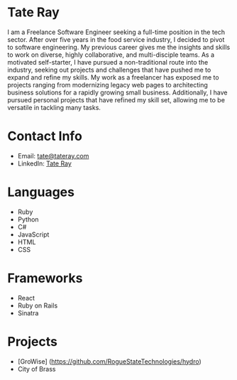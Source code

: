 # Tate Ray
I am a Freelance Software Engineer seeking a full-time position in the tech sector. After over five years in the food service industry, I decided to pivot to software engineering. My previous career gives me the insights and skills to work on diverse, highly collaborative, and multi-disciple teams. As a motivated self-starter, I have pursued a non-traditional route into the industry, seeking out projects and challenges that have pushed me to expand and refine my skills. My work as a freelancer has exposed me to projects ranging from modernizing legacy web pages to architecting business solutions for a rapidly growing small business.  Additionally, I have pursued personal projects that have refined my skill set, allowing me to be versatile in tackling many tasks.

# Contact Info

 - Email: tate@tateray.com
 - LinkedIn: [Tate Ray](https://www.linkedin.com/in/tateray/) 
 
 # Languages
 - Ruby
 - Python
 - C#
 - JavaScript
 - HTML
 - CSS
 
# Frameworks
- React
- Ruby on Rails
- Sinatra

# Projects

- [GroWise] (https://github.com/RogueStateTechnologies/hydro) 
- City of Brass
